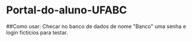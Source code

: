 # Portal-do-aluno-UFABC

##Como usar:
Checar no banco de dados de nome "Banco" uma senha e login ficticios para testar.
